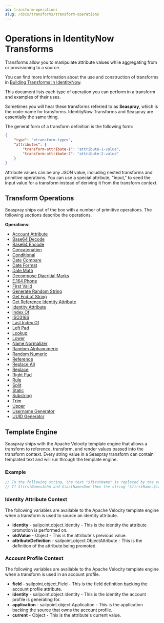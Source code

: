 ```yaml
---
id: transform-operations
slug: /docs/transforms/transform-operations
---
```

# Operations in IdentityNow Transforms

Transforms allow you to manipulate attribute values while aggregating from or provisioning to a source.

You can find more information about the use and construction of transforms in [Building Transforms in IdentityNow](../building-transforms/building-transforms#building-transforms-in-identitynow).

This document lists each type of operation you can perform in a transform and examples of their uses.

Sometimes you will hear these transforms referred to as **Seaspray**, which is the code-name for transforms. IdentityNow Transforms and Seaspray are essentially the same thing.

The general form of a transform definition is the following form:

```json
{
    "type": "<transform-type>",
    "attributes": {
        "transform-attribute-1": "attribute-1-value",
        "transform-attribute-2": "attribute-2-value"
    }
}
```

Attribute values can be any JSON value, including nested transforms and primitive operations. You can use a special attribute, "input," to seed the input value for a transform instead of deriving it from the transform context.

## Transform Operations

Seaspray ships out of the box with a number of primitive operations. The following sections describe the operations.

**Operations:**

* [Account Attribute](./operations/account-attribute)
* [Base64 Decode](./operations/base64-decode)
* [Base64 Encode](./operations/base64-encode)
* [Concatenation](./operations/concatenation)
* [Conditional](./operations/conditional)
* [Date Compare](./operations/date-compare)
* [Date Format](./operations/date-format)
* [Date Math](./operations/date-math)
* [Decompose Diacritial Marks](./operations/decompose-diacritical-marks)
* [E.164 Phone](./operations/e164-phone)
* [First Valid](./operations/first-valid)
* [Generate Random String](./operations/generate-random-string)
* [Get End of String](./operations/get-end-of-string)
* [Get Reference Identity Attribute](./operations/get-reference-identity-attribute)
* [Identity Attribute](./operations/identity-attribute)
* [Index Of](./operations/index-of)
* [ISO3166](./operations/iso-3166)
* [Last Index Of](./operations/last-index-of)
* [Left Pad](./operations/left-pad)
* [Lookup](./operations/lookup)
* [Lower](./operations/lower)
* [Name Normalizer](./operations/name-normalizer)
* [Random Alphanumeric](./operations/random-alphanumeric)
* [Random Numeric](./operations/random-numeric)
* [Reference](./operations/reference)
* [Replace All](./operations/replace-all)
* [Replace](./operations/replace)
* [Right Pad](./operations/right-pad)
* [Rule](./operations/rule)
* [Split](./operations/split)
* [Static](./operations/substring)
* [Substring](./operations/trim)
* [Trim](./operations/trim)
* [Upper](./operations/upper)
* [Username Generator](./operations/username-generator)
* [UUID Generator](./operations/uuid-generator)

## Template Engine

Seaspray ships with the Apache Velocity template engine that allows a transform to reference, transform, and render values passed into the transform context. Every string value in a Seaspray transform can contain templated text and will run through the template engine.

### Example

```javascript
// In the following string, the text "$firstName" is replaced by the value of firstName in the template context. The same goes for "$lastName".
// If $firstName=John and $lastName=Doe then the string "$firstName.$lastName" would render as "John.Doe"
```

### Identity Attribute Context

The following variables are available to the Apache Velocity template engine when a transform is used to source an identity attribute.

* **identity** - sailpoint.object.Identity - This is the identity the attribute promotion is performed on.
* **oldValue** - Object - This is the attribute's previous value.
* **attributeDefinition** - sailpoint.object.ObjectAttribute - This is the definition of the attribute being promoted.

### Account Profile Context

The following variables are available to the Apache Velocity template engine when a transform is used in an account profile.

* **field** - sailpoint.object.Field - This is the field definition backing the account profile attribute.
* **identity** - sailpoint.object.Identity - This is the identity the account profile is generating for.
* **application** - sailpoint.object.Application - This is the application backing the source that owns the account profile.
* **current** - Object - This is the attribute's current value.
